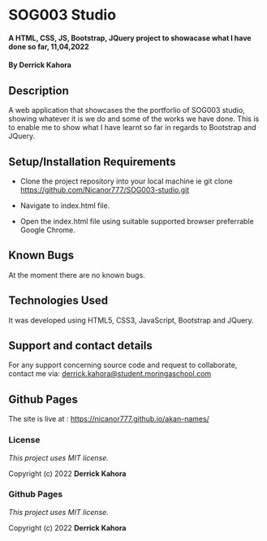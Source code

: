 # SOG003 Studio

#### A HTML, CSS, JS, Bootstrap, JQuery project to showacase what I have done so far, 11,04,2022

#### By **Derrick Kahora**

## Description

A web application that showcases the the portforlio of SOG003 studio, showing whatever it is we do and some of the works we have done. This is to enable me to show what I have learnt so far in regards to Bootstrap and JQuery.

## Setup/Installation Requirements

* Clone the project repository into your local machine ie git clone https://github.com/Nicanor777/SOG003-studio.git

* Navigate to index.html file.

* Open the index.html file using suitable supported browser preferrable Google Chrome.

## Known Bugs

At the moment there are no known bugs.

## Technologies Used

It was developed using HTML5, CSS3, JavaScript, Bootstrap and JQuery.

## Support and contact details

For any support concerning source code and request to collaborate, contact me via: derrick.kahora@student.moringaschool.com

## Github Pages

The site is live at : https://nicanor777.github.io/akan-names/

### License

*This project uses MIT license.*

Copyright (c) 2022 **Derrick Kahora**

### Github Pages

*This project uses MIT license.*

Copyright (c) 2022 **Derrick Kahora**